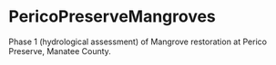 # PericoPreserveMangroves
Phase 1 (hydrological assessment) of Mangrove restoration at Perico Preserve, Manatee County. 
